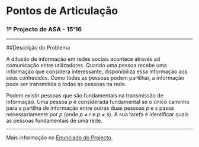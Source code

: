 # Pontos de Articulação
### 1º Projecto de ASA - 15'16
---
##Descrição do Problema

A difusão de informação em redes sociais acontece através ad comunicação entre
utilizadores. Quando uma pessoa recebe uma informação que considera
interessante, disponibiliza essa informação aos seus conhecidos. Como todas as
pessoas podem partilhar, a informação pode ser transmitida a todas as pessoas na
rede.

Podem existir pessoas que são fundamentais na transmissão de informação. Uma
pessoa *p* é considerada fundamental se o único caminho para a partilha de
informação entre outras duas pessoas *p* e *s* passa necessariamente por *p*
(onde *p ≠ r* e *p ≠ s*). A sua tarefa é identificar quais as pessoas
fundamentais de uma rede.

---

Mais informação no [Enunciado do Projecto][1].

[1]: p1.pdf "1º Projecto de ASA - 2015'16"
